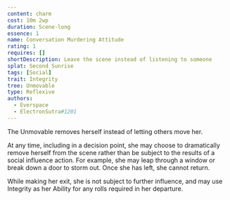 ```yaml
---
content: charm
cost: 10m 2wp
duration: Scene-long
essence: 1
name: Conversation Murdering Attitude
rating: 1
requires: []
shortDescription: Leave the scene instead of listening to someone
splat: Second Sunrise
tags: [Social]
trait: Integrity
tree: Unmovable
type: Reflexive
authors:
  - Everspace
  - ElectronSutra#1201
---
```


The Unmovable removes herself instead of letting others move her.

At any time, including in a decision point, she may choose to dramatically remove herself from the scene rather than be subject to the results of a social influence action. For example, she may leap through a window or break down a door to storm out. Once she has left, she cannot return.

While making her exit, she is not subject to further influence, and may use Integrity as her Ability for any rolls required in her departure.
